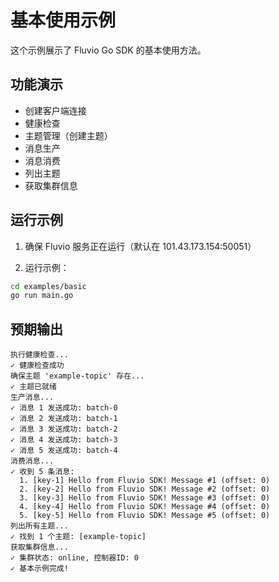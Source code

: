 # 基本使用示例

这个示例展示了 Fluvio Go SDK 的基本使用方法。

## 功能演示

- 创建客户端连接
- 健康检查
- 主题管理（创建主题）
- 消息生产
- 消息消费
- 列出主题
- 获取集群信息

## 运行示例

1. 确保 Fluvio 服务正在运行（默认在 101.43.173.154:50051）

2. 运行示例：
```bash
cd examples/basic
go run main.go
```

## 预期输出

```
执行健康检查...
✓ 健康检查成功
确保主题 'example-topic' 存在...
✓ 主题已就绪
生产消息...
✓ 消息 1 发送成功: batch-0
✓ 消息 2 发送成功: batch-1
✓ 消息 3 发送成功: batch-2
✓ 消息 4 发送成功: batch-3
✓ 消息 5 发送成功: batch-4
消费消息...
✓ 收到 5 条消息:
  1. [key-1] Hello from Fluvio SDK! Message #1 (offset: 0)
  2. [key-2] Hello from Fluvio SDK! Message #2 (offset: 0)
  3. [key-3] Hello from Fluvio SDK! Message #3 (offset: 0)
  4. [key-4] Hello from Fluvio SDK! Message #4 (offset: 0)
  5. [key-5] Hello from Fluvio SDK! Message #5 (offset: 0)
列出所有主题...
✓ 找到 1 个主题: [example-topic]
获取集群信息...
✓ 集群状态: online, 控制器ID: 0
✓ 基本示例完成!
```
